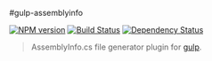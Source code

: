 #gulp-assemblyinfo

[![NPM version][npm-image]][npm-url] [![Build Status][travis-image]][travis-url] [![Dependency Status][depstat-image]][depstat-url]

> AssemblyInfo.cs file generator plugin for [gulp](https://github.com/wearefractal/gulp).

[travis-url]: http://travis-ci.org/carcer/gulp-assemblyinfo
[travis-image]: https://travis-ci.org/carcer/gulp-assemblyinfo.svg?branch=master

[npm-url]: https://npmjs.org/package/gulp-assemblyinfo
[npm-image]: https://badge.fury.io/js/gulp-assemblyinfo.png

[depstat-url]: https://david-dm.org/carcer/gulp-assemblyinfo
[depstat-image]: https://david-dm.org/carcer/gulp-assemblyinfo.png
